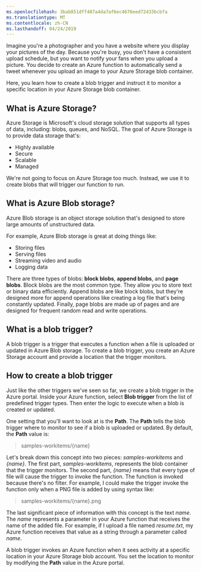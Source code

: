 ```yaml
---
ms.openlocfilehash: 3bab851dff407a4da7af6ec4676eed72433bcbfa
ms.translationtype: MT
ms.contentlocale: zh-CN
ms.lasthandoff: 04/24/2019
---
```

Imagine you're a photographer and you have a website where you display your pictures of the day. Because you're busy, you don't have a consistent upload schedule, but you want to notify your fans when you upload a picture. You decide to create an Azure function to automatically send a tweet whenever you upload an image to your Azure Storage blob container.

Here, you learn how to create a blob trigger and instruct it to monitor a specific location in your Azure Storage blob container.

## <a name="what-is-azure-storage"></a>What is Azure Storage?

Azure Storage is Microsoft's cloud storage solution that supports all types of data, including: blobs, queues, and NoSQL. The goal of Azure Storage is to provide data storage that's:

- Highly available
- Secure
- Scalable
- Managed

We're not going to focus on Azure Storage too much. Instead, we use it to create blobs that will trigger our function to run.

## <a name="what-is-azure-blob-storage"></a>What is Azure Blob storage?

Azure Blob storage is an object storage solution that's designed to store large amounts of unstructured data. 

For example, Azure Blob storage is great at doing things like:

- Storing files
- Serving files
- Streaming video and audio
- Logging data

There are three types of blobs: **block blobs**, **append blobs**, and **page blobs**. Block blobs are the most common type. They allow you to store text or binary data efficiently. Append blobs are like block blobs, but they're designed more for append operations like creating a log file that's being constantly updated. Finally, page blobs are made up of pages and are designed for frequent random read and write operations.

## <a name="what-is-a-blob-trigger"></a>What is a blob trigger?

A blob trigger is a trigger that executes a function when a file is uploaded or updated in Azure Blob storage. To create a blob trigger, you create an Azure Storage account and provide a location that the trigger monitors.

## <a name="how-to-create-a-blob-trigger"></a>How to create a blob trigger

Just like the other triggers we've seen so far, we create a blob trigger in the Azure portal. Inside your Azure function, select **Blob trigger** from the list of predefined trigger types. Then enter the logic to execute when a blob is created or updated.

One setting that you'll want to look at is the **Path**. The **Path** tells the blob trigger where to monitor to see if a blob is uploaded or updated. By default, the **Path** value is: 

> samples-workitems/{name}

Let's break down this concept into two pieces: *samples-workitems* and *{name}*. The first part, *samples-workitems*, represents the blob container that the trigger monitors. The second part, *{name}* means that every type of file will cause the trigger to invoke the function. The function is invoked because there's no filter. For example, I could make the trigger invoke the function only when a PNG file is added by using syntax like:

> samples-workitems/{name}.png

The last significant piece of information with this concept is the text *name*. The *name* represents a parameter in your Azure function that receives the name of the added file. For example, if I upload a file named *resume.txt*, my Azure function receives that value as a string through a parameter called *name*.

A blob trigger invokes an Azure function when it sees activity at a specific location in your Azure Storage blob account. You set the location to monitor by modifying the **Path** value in the Azure portal.